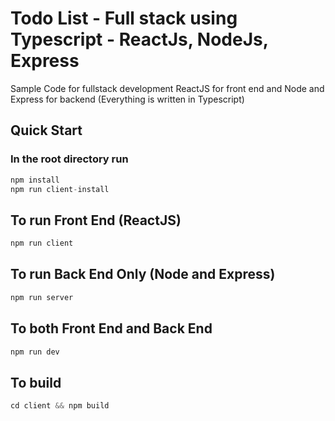 # Todo List - Full stack using Typescript - ReactJs, NodeJs, Express

Sample Code for fullstack development ReactJS for front end and Node and Express for backend (Everything is written in Typescript)

## Quick Start

### In the root directory run

```js
npm install
npm run client-install
```

## To run Front End (ReactJS)

```js
npm run client
```

## To run Back End Only (Node and Express)

```js
npm run server
```

## To both Front End and Back End 

```js
npm run dev
```

## To build

```js
cd client && npm build
```
